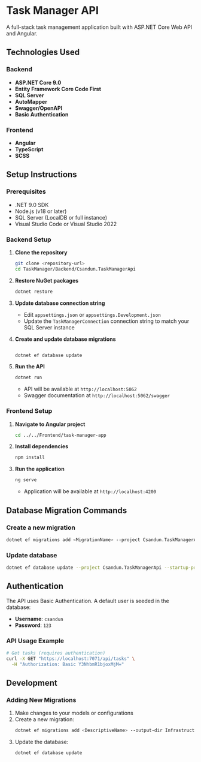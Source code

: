 # Task Manager API

A full-stack task management application built with ASP.NET Core Web API and Angular.

## Technologies Used

### Backend
- **ASP.NET Core 9.0** 
- **Entity Framework Core Code First** 
- **SQL Server** 
- **AutoMapper** 
- **Swagger/OpenAPI** 
- **Basic Authentication** 

### Frontend
- **Angular** 
- **TypeScript** 
- **SCSS** 


## Setup Instructions

### Prerequisites
- .NET 9.0 SDK
- Node.js (v18 or later)
- SQL Server (LocalDB or full instance)
- Visual Studio Code or Visual Studio 2022

### Backend Setup

1. **Clone the repository**
   ```bash
   git clone <repository-url>
   cd TaskManager/Backend/Csandun.TaskManagerApi
   ```

2. **Restore NuGet packages**
   ```bash
   dotnet restore
   ```

3. **Update database connection string**
   - Edit `appsettings.json` or `appsettings.Development.json`
   - Update the `TaskManagerConnection` connection string to match your SQL Server instance

4. **Create and update database migrations**
   ```bash
   
   dotnet ef database update
   ```

5. **Run the API**
   ```bash
   dotnet run
   ```
   - API will be available at `http://localhost:5062`
   - Swagger documentation at `http://localhost:5062/swagger`

### Frontend Setup

1. **Navigate to Angular project**
   ```bash
   cd ../../Frontend/task-manager-app
   ```

2. **Install dependencies**
   ```bash
   npm install
   ```

3. **Run the application**
   ```bash
   ng serve
   ```
   - Application will be available at `http://localhost:4200`

## Database Migration Commands

### Create a new migration
```bash
dotnet ef migrations add <MigrationName> --project Csandun.TaskManagerApi --startup-project Csandun.TaskManagerApi --output-dir Infrastructure/Migrations
```

### Update database
```bash
dotnet ef database update --project Csandun.TaskManagerApi --startup-project Csandun.TaskManagerApi
```


## Authentication

The API uses Basic Authentication. A default user is seeded in the database:
- **Username**: `csandun`
- **Password**: `123`

### API Usage Example
```bash
# Get tasks (requires authentication)
curl -X GET "https://localhost:7071/api/tasks" \
  -H "Authorization: Basic Y3NhbmR1bjoxMjM="
```

## Development

### Adding New Migrations
1. Make changes to your models or configurations
2. Create a new migration:
   ```bash
   dotnet ef migrations add <DescriptiveName> --output-dir Infrastructure/Migrations
   ```
3. Update the database:
   ```bash
   dotnet ef database update
   ```



